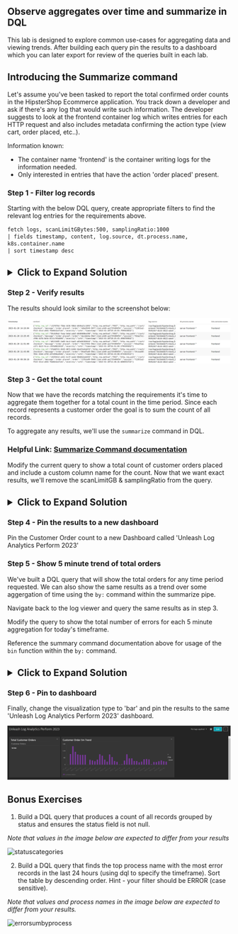 ## Observe aggregates over time and summarize in DQL

This lab is designed to explore common use-cases for aggregating data and viewing trends. After building each query pin the results to a dashboard which you can later export for review of the queries built in each lab.

## Introducing the Summarize command

Let's assume you've been tasked to report the total confirmed order counts in the HipsterShop Ecommerce application. You track down a developer and ask if there's any log that would write such information. The developer suggests to look at the frontend container log which writes entries for each HTTP request and also includes metadata confirming the action type (view cart, order placed, etc..).

Information known:

- The container name 'frontend' is the container writing logs for the information needed.
- Only interested in entries that have the action 'order placed' present.

### Step 1 - Filter log records

Starting with the below DQL query, create appropriate filters to find the relevant log entries for the requirements above.

```
fetch logs, scanLimitGBytes:500, samplingRatio:1000
| fields timestamp, content, log.source, dt.process.name, k8s.container.name
| sort timestamp desc
```

<h2><details>
    <summary>Click to Expand Solution</summary>

```
fetch logs, scanLimitGBytes:500, samplingRatio:1000
| fields timestamp, content, log.source, dt.process.name, k8s.container.name
| filter k8s.container.name == "frontend" AND matchesPhrase(content, "Order placed")
| sort timestamp desc
```

</details></h2>

### Step 2 - Verify results

The results should look similar to the screenshot below:

![Order Results](../../assets/images/placedorderresults.png)

### Step 3 - Get the total count

Now that we have the records matching the requirements it's time to aggregate them together for a total count in the time period. Since each record represents a customer order the goal is to sum the count of all records.

To aggregate any results, we'll use the `summarize` command in DQL.

### Helpful Link: [Summarize Command documentation](https://www.dynatrace.com/support/help/how-to-use-dynatrace/dynatrace-query-language/commands#summarize)

Modify the current query to show a total count of customer orders placed and include a custom column name for the count. Now that we want exact results, we'll remove the scanLimitGB & samplingRatio from the query.

<h2><details>
    <summary>Click to Expand Solution</summary>

```
fetch logs
| fields timestamp, content, log.source, dt.process.name, k8s.container.name
| filter k8s.container.name == "frontend" AND matchesPhrase(content, "Order placed")
| summarize `Customer Orders` = count()
```

</details></h2>

### Step 4 - Pin the results to a new dashboard

Pin the Customer Order count to a new Dashboard called 'Unleash Log Analytics Perform 2023'

### Step 5 - Show 5 minute trend of total orders

We've built a DQL query that will show the total orders for any time period requested. We can also show the same results as a trend over some aggergation of time using the `by:` command within the summarize pipe.

Navigate back to the log viewer and query the same results as in step 3.

Modify the query to show the total number of errors for each 5 minute aggregation for today's timeframe.

Reference the summary command documentation above for usage of the `bin` function within the `by:` command.

<h2><details>
    <summary>Click to Expand Solution</summary>

```
fetch logs
| fields timestamp, content, log.source, dt.process.name, k8s.container.name
| filter k8s.container.name == "frontend" AND matchesPhrase(content, "Order placed")
| summarize `Customer Orders` = count(), by: bin(timestamp, 5m)
```

</details></h2>

### Step 6 - Pin to dashboard

Finally, change the visualization type to 'bar' and pin the results to the same 'Unleash Log Analytics Perform 2023' dashboard.

![Lab2Dashboard](../../assets/images/lab2dashboard.png)

## Bonus Exercises

1. Build a DQL query that produces a count of all records grouped by status and ensures the status field is not null.

_Note that values in the image below are expected to differ from your results_

![statuscategories](../../assets/images/statuscounts.png)

2. Build a DQL query that finds the top process name with the most error records in the last 24 hours (using dql to specify the timeframe). Sort the table by descending order. Hint - your filter should be ERROR (case sensitive).

_Note that values and process names in the image below are expected to differ from your results._

![errorsumbyprocess](../../assets/images/errorsumbyprocess.png)
